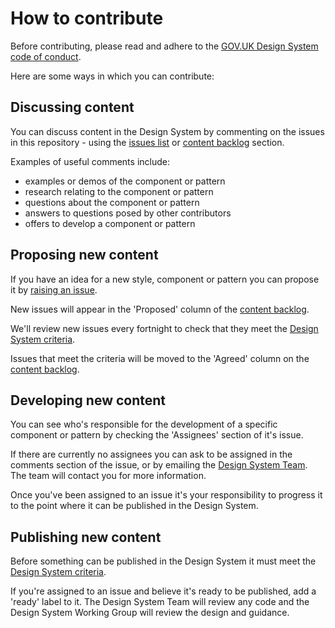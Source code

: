 # How to contribute

Before contributing, please read and adhere to the [GOV.UK Design System code of conduct](CODE_OF_CONDUCT.md).

Here are some ways in which you can contribute:

## Discussing content

You can discuss content in the Design System by commenting on the issues in this repository - using the [issues list](https://github.com/alphagov/govuk-design-system-backlog/issues) or [content backlog](https://github.com/alphagov/govuk-design-system-backlog/projects/3) section.

Examples of useful comments include:

- examples or demos of the component or pattern
- research relating to the component or pattern
- questions about the component or pattern
- answers to questions posed by other contributors
- offers to develop a component or pattern


## Proposing new content

If you have an idea for a new style, component or pattern you can propose it by [raising an issue](https://github.com/alphagov/govuk-design-system-backlog/issues/new).

New issues will appear in the 'Proposed' column of the [content backlog](https://github.com/alphagov/govuk-design-system-backlog/projects/3).

We'll review new issues every fortnight to check that they meet the [Design System criteria](CRITERIA.md).

Issues that meet the criteria will be moved to the 'Agreed' column on the [content backlog](https://github.com/alphagov/govuk-design-system-backlog/projects/3).


## Developing new content

You can see who's responsible for the development of a specific component or pattern by checking the 'Assignees' section of it's issue.

If there are currently no assignees you can ask to be assigned in the comments section of the issue, or by emailing the [Design System Team](govuk-design-system-support@digital.cabinet-office.gov.uk). The team will contact you for more information.

Once you've been assigned to an issue it's your responsibility to progress it to the point where it can be published in the Design System.


## Publishing new content

Before something can be published in the Design System it must meet the [Design System criteria](CRITERIA.md).

If you're assigned to an issue and believe it's ready to be published, add a 'ready' label to it. The Design System Team will review any code and the Design System Working Group will review the design and guidance.


